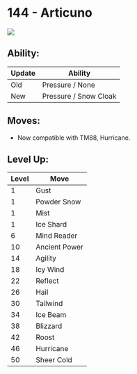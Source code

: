 # 144 - Articuno
![][144]

## Ability:

Update | Ability
---    | ---
Old    | Pressure / None
New    | Pressure / Snow Cloak

## Moves:

 - Now compatible with TM88, Hurricane.

## Level Up:

Level | Move
---   | ---
  1   | Gust
  1   | Powder Snow
  1   | Mist
  1   | Ice Shard
  6   | Mind Reader
 10   | Ancient Power
 14   | Agility
 18   | Icy Wind
 22   | Reflect
 26   | Hail
 30   | Tailwind
 34   | Ice Beam
 38   | Blizzard
 42   | Roost
 46   | Hurricane
 50   | Sheer Cold



[144]: /img/pokemon/144.png

